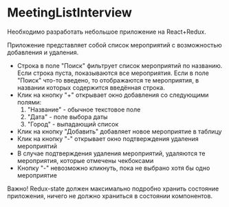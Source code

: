 # MeetingListInterview
Необходимо разработать небольшое приложение на React+Redux.

Приложение представляет собой список мероприятий с возможностью добавления и удаления.
* Строка в поле "Поиск" фильтрует список мероприятий по названию. Если строка пуста, показываются все мероприятия. Если в поле "Поиск" что-то введено, то отображаются те мероприятия, в названии которых содержится введённая строка.
* Клик на кнопку "+" открывает окно добавления со следующими полями:
    1. "Название" - обычное текстовое поле
    2. "Дата" - поле выбора даты
    3. "Город" - выпадающий список
* Клик на кнопку "Добавить" добавляет новое мероприятие в таблицу
* Клик на кнопку "-" открывает окно подтверждения удаления мероприятий
* В случае подтверждения удаления мероприятий, удаляются те мероприятия, которые отмечены чекбоксами
* Кнопку "-" невозможно кликнуть, пока не выбрано хотя бы одно мероприятие

Важно! Redux-state должен максимально подробно хранить состояние приложения, ничего не должно храниться в состоянии компонентов.
